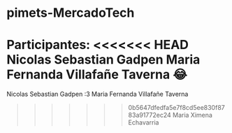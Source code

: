  # pimets-MercadoTech

Participantes:
<<<<<<< HEAD
Nicolas Sebastian Gadpen
Maria Fernanda Villafañe Taverna :joy:
=======
Nicolas Sebastian Gadpen :3
Maria Fernanda Villafañe Taverna
>>>>>>> 0b5647dfedfa5e7f8cd5ee830f8783a91772ec24
Maria Ximena Echavarria
	
